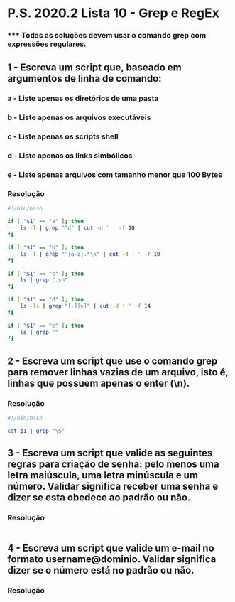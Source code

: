 # P.S. 2020.2 Lista 10 - Grep e RegEx

### *** Todas as soluções devem usar o comando grep com expressões regulares.

## 1 - Escreva um script que, baseado em argumentos de linha de comando:

### a - Liste apenas os diretórios de uma pasta
### b - Liste apenas os arquivos executáveis
### c - Liste apenas os scripts shell
### d - Liste apenas os links simbólicos
### e - Liste apenas arquivos com tamanho menor que 100 Bytes

### Resolução
~~~bash
#!/bin/bash

if [ "$1" == "a" ]; then
	ls -l | grep "^d" | cut -d ' ' -f 10
fi

if [ "$1" == "b" ]; then
	ls -l | grep "^[a-z].*\x" | cut -d ' ' -f 10
fi

if [ "$1" == "c" ]; then
	ls | grep ".sh"
fi

if [ "$1" == "d" ]; then
	ls -ls | grep "[-][>]" | cut -d ' ' -f 14 
fi

if [ "$1" == "e" ]; then
	ls | grep ""
fi
~~~

## 2 - Escreva um script que use o comando grep para remover linhas vazias de um arquivo, isto é, linhas que possuem apenas o enter (\n).

### Resolução
~~~bash
#!/bin/bash

cat $1 | grep "\S"
~~~

## 3 - Escreva um script que valide as seguintes regras para criação de senha: pelo menos uma letra maiúscula, uma letra minúscula e um número. Validar significa receber uma senha e dizer se esta obedece ao padrão ou não.

### Resolução
~~~bash
~~~

## 4 - Escreva um script que valide um e-mail no formato username@dominio. Validar significa dizer se o número está no padrão ou não.

### Resolução
~~~bash
~~~
